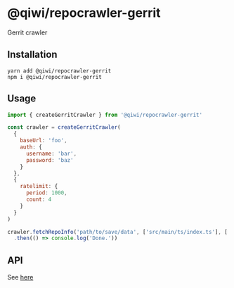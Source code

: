# @qiwi/repocrawler-gerrit
Gerrit crawler
## Installation
```shell
yarn add @qiwi/repocrawler-gerrit
npm i @qiwi/repocrawler-gerrit
```
## Usage
```js
import { createGerritCrawler } from '@qiwi/repocrawler-gerrit'

const crawler = createGerritCrawler(
  {
    baseUrl: 'foo',
    auth: {
      username: 'bar',
      password: 'baz'
    }
  },
  {
    ratelimit: {
      period: 1000,
      count: 4
    }
  }
)

crawler.fetchRepoInfo('path/to/save/data', ['src/main/ts/index.ts'], ['organization1', 'organization2'])
  .then(() => console.log('Done.'))
```
## API
See [here](../common/README.md#TRepoCrawler)

